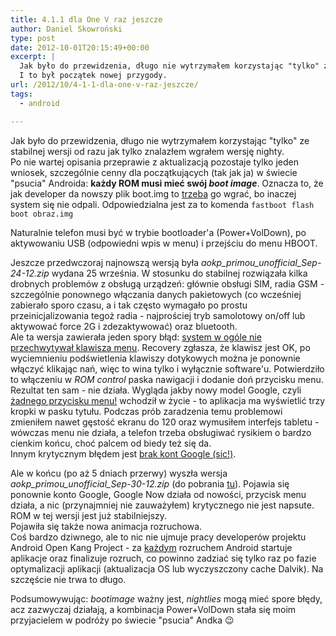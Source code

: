 ```yaml
---
title: 4.1.1 dla One V raz jeszcze
author: Daniel Skowroński
type: post
date: 2012-10-01T20:15:49+00:00
excerpt: |
  Jak było do przewidzenia, długo nie wytrzymałem korzystając "tylko" ze stabilnej wersji od razu jak tylko znalazłem wgrałem wersję nighty. 
  I to był początek nowej przygody.
url: /2012/10/4-1-1-dla-one-v-raz-jeszcze/
tags:
  - android

---
```

Jak było do przewidzenia, długo nie wytrzymałem korzystając "tylko" ze stabilnej wersji od razu jak tylko znalazłem wgrałem wersję nighty.  
Po nie wartej opisania przeprawie z aktualizacją pozostaje tylko jeden wniosek, szczególnie cenny dla początkujących (tak jak ja) w świecie "psucia" Androida: **każdy ROM musi mieć swój _boot image_**. Oznacza to, że jak developer da nowszy plik boot.img to <u>trzeba</u> go wgrać, bo inaczej system się nie odpali. Odpowiedzialna jest za to komenda `fastboot flash boot obraz.img`

Naturalnie telefon musi być w trybie bootloader'a (Power+VolDown), po aktywowaniu USB (odpowiedni wpis w menu) i przejściu do menu HBOOT.

Jeszcze przedwczoraj najnowszą wersją była _aokp\_primou\_unofficial_Sep-24-12.zip_ wydana 25 września. W stosunku do stabilnej rozwiązała kilka drobnych problemów z obsługą urządzeń: głównie obsługi SIM, radia GSM - szczególnie ponownego włączania danych pakietowych (co wcześniej zabierało sporo czasu, a i tak często wymagało po prostu przeinicjalizowania tegoż radia - najprościej tryb samolotowy on/off lub aktywować force 2G i zdezaktywować) oraz bluetooth.  
Ale ta wersja zawierała jeden spory błąd: <u>system w ogóle nie przechwytywał klawisza menu</u>. Recovery zgłasza, że klawisz jest OK, po wyciemnieniu podświetlenia klawiszy dotykowych można je ponownie włączyć klikając nań, więc to wina tylko i wyłącznie software'u. Potwierdziło to włączeniu w _ROM control_ paska nawigacji i dodanie doń przycisku menu. Rezultat ten sam - nie działa. Wygląda jakby nowy model Google, czyli <u>żadnego przycisku menu!</u> wchodził w życie - to aplikacja ma wyświetlić trzy kropki w pasku tytułu. Podczas prób zaradzenia temu problemowi zmieniłem nawet gęstość ekranu do 120 oraz wymusiłem interfejs tabletu - wówczas menu nie działa, a telefon trzeba obsługiwać rysikiem o bardzo cienkim końcu, choć palcem od biedy też się da.  
Innym krytycznym błędem jest <u>brak kont Google (sic!)</u>.

Ale w końcu (po aż 5 dniach przerwy) wyszła wersja _aokp\_primou\_unofficial_Sep-30-12.zip_ (do pobrania [tu][1]). Pojawia się ponownie konto Google, Google Now działa od nowości, przycisk menu działa, a nic (przynajmniej nie zauważyłem) krytycznego nie jest napsute. ROM w tej wersji jest już stabilniejszy.  
Pojawiła się także nowa animacja rozruchowa.  
Coś bardzo dziwnego, ale to nic nie ujmuje pracy developerów projektu Android Open Kang Project - za <u>każdym</u> rozruchem Android startuje aplikacje oraz finalizuje rozruch, co powinno zadziać się tylko raz po fazie optymalizacji aplikacji (aktualizacja OS lub wyczyszczony cache Dalvik). Na szczęście nie trwa to długo.

Podsumowywując: _bootimage_ ważny jest, _nightlies_ mogą mieć spore błędy, acz zazwyczaj działają, a kombinacja Power+VolDown stała się moim przyjacielem w podróży po świecie "psucia" Andka 😉

 [1]: http://goo.im/devs/gannon5197/aokp/primou/nightlies